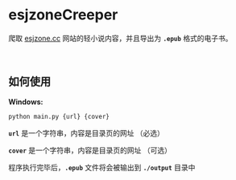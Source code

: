# **esjzoneCreeper**
爬取 [esjzone.cc](https://www.esjzone.cc/) 网站的轻小说内容，并且导出为 **`.epub`** 格式的电子书。

<br>

## 如何使用


**Windows:**
```python
python main.py {url} {cover}
```
**`url`** 是一个字符串，内容是目录页的网址 （必选）

**`cover`** 是一个字符串，内容是目录页的网址 （可选）

程序执行完毕后，**`.epub`** 文件将会被输出到 **`./output`** 目录中